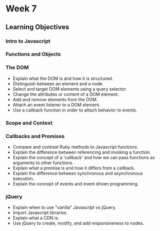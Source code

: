 # Week 7

## Learning Objectives

### Intro to Javascript

### Functions and Objects

### The DOM

- Explain what the DOM is and how it is structured.
- Distinguish between an element and a node.
- Select and target DOM elements using a query selector.
- Change the attributes or content of a DOM element.
- Add and remove elements from the DOM.
- Attach an event listener to a DOM element.
- Use a callback function in order to attach behavior to events.

### Scope and Context

### Callbacks and Promises

- Compare and contrast Ruby methods to Javascript functions.
- Explain the difference between referencing and invoking a function.
- Explain the concept of a 'callback' and how we can pass functions as arguments to other functions.
- Explain what a promise is and how it differs from a callback.
- Explain the difference between synchronous and asynchronous execution.
- Explain the concept of events and event driven programming.

### jQuery

- Explain when to use "vanilla" Javascript vs jQuery.
- Import Javascript libraries.
- Explain what a CDN is.
- Use jQuery to create, modify, and add responsiveness to nodes.
